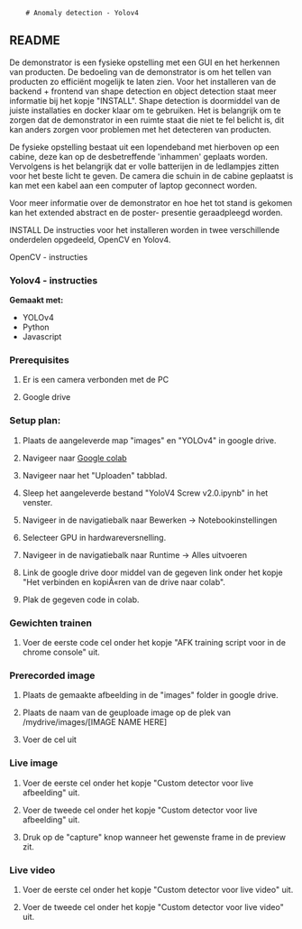		# Anomaly detection - Yolov4

## README

De demonstrator is een fysieke opstelling met een GUI en het herkennen van producten. De bedoeling van de demonstrator
is om het tellen van producten zo efficiënt mogelijk te laten zien. Voor het installeren van de backend + frontend 
van shape detection en object detection staat meer informatie bij het kopje "INSTALL". Shape detection is doormiddel
van de juiste installaties en docker klaar om te gebruiken. Het is belangrijk om te zorgen dat de demonstrator in een
ruimte staat die niet te fel belicht is, dit kan anders zorgen voor problemen met het detecteren van producten.

De fysieke opstelling bestaat uit een lopendeband met hierboven op een cabine, deze kan op de desbetreffende 'inhammen'
geplaats worden. Vervolgens is het belangrijk dat er volle batterijen in de ledlampjes zitten voor het beste licht te 
geven. De camera die schuin in de cabine geplaatst is kan met een kabel aan een computer of laptop geconnect worden.

Voor meer informatie over de demonstrator en hoe het tot stand is gekomen kan het extended abstract en de poster-
presentie geraadpleegd worden.


INSTALL
De instructies voor het installeren worden in twee verschillende onderdelen opgedeeld, OpenCV en Yolov4.

OpenCV - instructies


### Yolov4 - instructies

**Gemaakt met:**
* YOLOv4
* Python
* Javascript

### Prerequisites 

1. Er is een camera verbonden met de PC

2. Google drive

### Setup plan:

1. Plaats de aangeleverde map "images" en "YOLOv4" in google drive.

2. Navigeer naar [Google colab](https://colab.research.google.com/)

3. Navigeer naar het "Uploaden" tabblad.

4. Sleep het aangeleverde bestand "YoloV4 Screw v2.0.ipynb" in het venster.

5. Navigeer in de navigatiebalk naar Bewerken -> Notebookinstellingen

6. Selecteer GPU in hardwareversnelling.

7. Navigeer in de navigatiebalk naar Runtime -> Alles uitvoeren

8. Link de google drive door middel van de gegeven link onder het kopje "Het verbinden en kopiÃ«ren van de drive naar colab".

9. Plak de gegeven code in colab.

### Gewichten trainen

1. Voer de eerste code cel onder het kopje "AFK training script voor in de chrome console" uit.

### Prerecorded image

1. Plaats de gemaakte afbeelding in de "images" folder in google drive.

2. Plaats de naam van de geuploade image op de plek van /mydrive/images/[IMAGE NAME HERE]

3. Voer de cel uit

### Live image

1. Voer de eerste cel onder het kopje "Custom detector voor live afbeelding" uit.

2. Voer de tweede cel onder het kopje "Custom detector voor live afbeelding" uit.

3. Druk op de "capture" knop wanneer het gewenste frame in de preview zit.

### Live video

1. Voer de eerste cel onder het kopje "Custom detector voor live video" uit.

2. Voer de tweede cel onder het kopje "Custom detector voor live video" uit.







